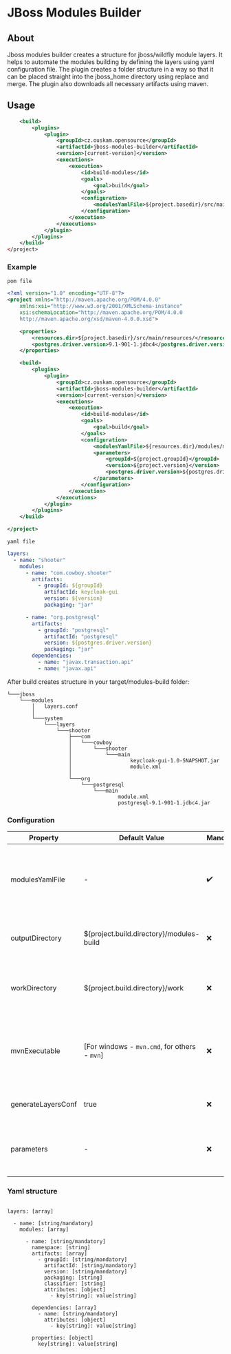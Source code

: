 # JBoss Modules Builder

## About
Jboss modules builder creates a structure for jboss/wildfly module layers.
It helps to automate the modules building by defining the layers using yaml configuration file.
The plugin creates a folder structure in a way so that it can be placed straight into the jboss_home directory using replace and merge.
The plugin also downloads all necessary artifacts using maven.

## Usage

```xml
    <build>
        <plugins>
            <plugin>
                <groupId>cz.ouskam.opensource</groupId>
                <artifactId>jboss-modules-builder</artifactId>
                <version>[current-version]</version>
                <executions>
                    <execution>
                        <id>build-modules</id>
                        <goals>
                            <goal>build</goal>
                        </goals>
                        <configuration>
                            <modulesYamlFile>${project.basedir}/src/main/resources/modules/modules.yaml</modulesYamlFile>
                        </configuration>
                    </execution>
                </executions>
            </plugin>
        </plugins>
    </build>
</project>
```


### Example

`pom file`

```xml
<?xml version="1.0" encoding="UTF-8"?>
<project xmlns="http://maven.apache.org/POM/4.0.0"
    xmlns:xsi="http://www.w3.org/2001/XMLSchema-instance"
    xsi:schemaLocation="http://maven.apache.org/POM/4.0.0
    http://maven.apache.org/xsd/maven-4.0.0.xsd">

    <properties>
        <resources.dir>${project.basedir}/src/main/resources/</resources.dir>
        <postgres.driver.version>9.1-901-1.jdbc4</postgres.driver.version>
    </properties>

    <build>
        <plugins>
            <plugin>
                <groupId>cz.ouskam.opensource</groupId>
                <artifactId>jboss-modules-builder</artifactId>
                <version>[current-version]</version>
                <executions>
                    <execution>
                        <id>build-modules</id>
                        <goals>
                            <goal>build</goal>
                        </goals>
                        <configuration>
                            <modulesYamlFile>${resources.dir}/modules/modules.yaml</modulesYamlFile>
                            <parameters>
                                <groupId>${project.groupId}</groupId>
                                <version>${project.version}</version>
                                <postgres.driver.version>${postgres.driver.version}</postgres.driver.version>
                            </parameters>
                        </configuration>
                    </execution>
                </executions>
            </plugin>
        </plugins>
    </build>

</project>
```

`yaml file`

```yaml
layers:
  - name: "shooter"
    modules:
      - name: "com.cowboy.shooter"
        artifacts:
          - groupId: ${groupId}
            artifactId: keycloak-gui
            version: ${version}
            packaging: "jar"

      - name: "org.postgresql"
        artifacts:
          - groupId: "postgresql"
            artifactId: "postgresql"
            version: ${postgres.driver.version}
            packaging: "jar"
        dependencies:
          - name: "javax.transaction.api"
          - name: "javax.api"
```

After build creates structure in your target/modules-build folder:

```
└───jboss
    └───modules
        │   layers.conf
        │
        └───system
            └───layers
                └───shooter
                    ├───com
                    │   └───cowboy
                    │       └───shooter
                    │           └───main
                    │                   keycloak-gui-1.0-SNAPSHOT.jar
                    │                   module.xml
                    │
                    └───org
                        └───postgresql
                            └───main
                                    module.xml
                                    postgresql-9.1-901-1.jdbc4.jar
```

### Configuration

| Property | Default Value | Mandatory | Description |
|----------|---------------|-----------|-------------|
| modulesYamlFile | - | :heavy_check_mark: | Path to yaml configuration file that describes how the modules should be built |
| outputDirectory | ${project.build.directory}/modules-build | :x: | Output directory where the result will be stored |
| workDirectory | ${project.build.directory}/work | :x: | Output directory where the temporary files will be stored |
| mvnExecutable | [For windows - `mvn.cmd`, for others - `mvn`] | :x: | Path to maven executable in case there is no bindings to "mvn" or "mvn.cmd" commands |
| generateLayersConf | true | :x: | If `layers.conf` will be generated |
| parameters | - | :x: | A map of custom parameters that are later usable in the YAML file |

### Yaml structure


```

layers: [array]

  - name: [string/mandatory]
    modules: [array]

      - name: [string/mandatory]
        namespace: [string]
        artifacts: [array]
          - groupId: [string/mandatory]
            artifactId: [string/mandatory]
            version: [string/mandatory]
            packaging: [string]
            classifier: [string]
            attributes: [object]
              - key[string]: value[string]

        dependencies: [array]
          - name: [string/mandatory]
            attributes: [object]
              - key[string]: value[string]

        properties: [object]
          key[string]: value[string]
```